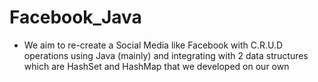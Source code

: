 # Facebook_Java

- We aim to re-create a Social Media like Facebook with C.R.U.D operations using Java (mainly) and integrating with 2 data structures which are HashSet and HashMap that we developed on our own
